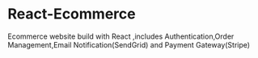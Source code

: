 # React-Ecommerce
Ecommerce website build with React ,includes Authentication,Order Management,Email Notification(SendGrid) and Payment Gateway(Stripe)
